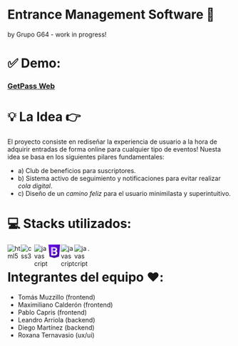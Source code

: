 # Entrance Management Software :rocket: 
by Grupo G64 - work in progress!

# :white_check_mark: Demo: 
### [GetPass Web](https://getpassweb.netlify.app/)

# :bulb: La Idea :point_right:

El proyecto consiste en rediseñar la experiencia de usuario a la hora de adquirir entradas de forma online para cualquier tipo de eventos!
Nuesta idea se basa en los siguientes pilares fundamentales:

- a) Club de beneficios para suscriptores.
- b) Sistema activo de seguimiento y notificaciones para evitar realizar *cola digital*. 
- c) Diseño de un *camino feliz* para el usuario minimilasta y superintuitivo.

# :computer: Stacks utilizados:

<img alt="html5" width= "30px" align="left" src= "https://cdn-icons-png.flaticon.com/128/1051/1051277.png" />
<img alt="css3" width= "30px" align="left" src= "https://cdn-icons-png.flaticon.com/128/732/732190.png" />
<img alt="javascript" width= "30px" align="left" src= "https://cdn.icon-icons.com/icons2/2108/PNG/512/javascript_icon_130900.png" />
<img alt="javascript" width= "30px" align="left" src= "https://raw.githubusercontent.com/themedotid/bootstrap-icon/HEAD/docs/bootstrap-icon-css.png" />
<img alt="javascript" width= "30px" align="left" src= "https://avatars.githubusercontent.com/u/1134463?v=4" />
<img alt="javascript" width= "30px" align="left" src= "https://encrypted-tbn0.gstatic.com/images?q=tbn:ANd9GcRXL2L5LWSonB-AZD4D_5GxZBbew3jbUoZ9yVN8fFBttOXljVlGA3SnGm5pVY2s9DK4tv0&usqp=CAU" />.


# Integrantes del equipo :heart::

- Tomás Muzzillo (frontend) 
- Maximiliano Calderón (frontend) 
- Pablo Capris (frontend) 
- Leandro Arriola (backend) 
- Diego Martínez (backend) 
- Roxana Ternavasio (ux/ui)


